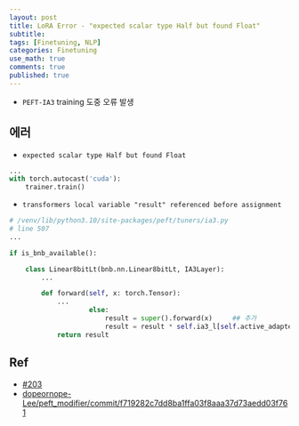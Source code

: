 ```yaml
---
layout: post
title: LoRA Error - "expected scalar type Half but found Float"
subtitle: 
tags: [Finetuning, NLP]
categories: Finetuning
use_math: true
comments: true
published: true
---
```


- `PEFT-IA3` training 도중 오류 발생

## 에러

- `expected scalar type Half but found Float`

```python
...
with torch.autocast('cuda'):
    trainer.train()
```
- `transformers local variable "result" referenced before assignment`

```python
# /venv/lib/python3.10/site-packages/peft/tuners/ia3.py 
# line 507
...

if is_bnb_available():

    class Linear8bitLt(bnb.nn.Linear8bitLt, IA3Layer):
        ...

        def forward(self, x: torch.Tensor):
            ...
                    else:
                        result = super().forward(x)     ## 추가
                        result = result * self.ia3_l[self.active_adapter].flatten()
            return result
```
## Ref

- [#203](https://github.com/tloen/alpaca-lora/issues/203)
- [dopeornope-Lee/peft_modifier/commit/f719282c7dd8ba1ffa03f8aaa37d73aedd03f761](https://github.com/dopeornope-Lee/peft_modifier/commit/f719282c7dd8ba1ffa03f8aaa37d73aedd03f761)